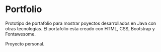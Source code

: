 # Portfolio
Prototipo de portafolio para mostrar poyectos desarrollados en Java con otras tecnologías.
El portafolio esta creado con HTML, CSS, Bootstrap y Fontawesome.

Proyecto personal. 

